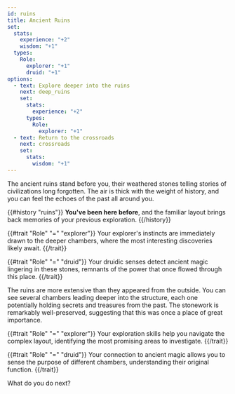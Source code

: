 ```yaml
---
id: ruins
title: Ancient Ruins
set:
  stats:
    experience: "+2"
    wisdom: "+1"
  types:
    Role:
      explorer: "+1"
      druid: "+1"
options:
  - text: Explore deeper into the ruins
    next: deep_ruins
    set:
      stats:
        experience: "+2"
      types:
        Role:
          explorer: "+1"
  - text: Return to the crossroads
    next: crossroads
    set:
      stats:
        wisdom: "+1"
---
```


The ancient ruins stand before you, their weathered stones telling stories of civilizations long forgotten. The air is thick with the weight of history, and you can feel the echoes of the past all around you.

{{#history "ruins"}}
**You've been here before**, and the familiar layout brings back memories of your previous exploration.
{{/history}}

{{#trait "Role" "=" "explorer"}}
Your explorer's instincts are immediately drawn to the deeper chambers, where the most interesting discoveries likely await.
{{/trait}}

{{#trait "Role" "=" "druid"}}
Your druidic senses detect ancient magic lingering in these stones, remnants of the power that once flowed through this place.
{{/trait}}

The ruins are more extensive than they appeared from the outside. You can see several chambers leading deeper into the structure, each one potentially holding secrets and treasures from the past. The stonework is remarkably well-preserved, suggesting that this was once a place of great importance.

{{#trait "Role" "=" "explorer"}}
Your exploration skills help you navigate the complex layout, identifying the most promising areas to investigate.
{{/trait}}

{{#trait "Role" "=" "druid"}}
Your connection to ancient magic allows you to sense the purpose of different chambers, understanding their original function.
{{/trait}}

What do you do next? 